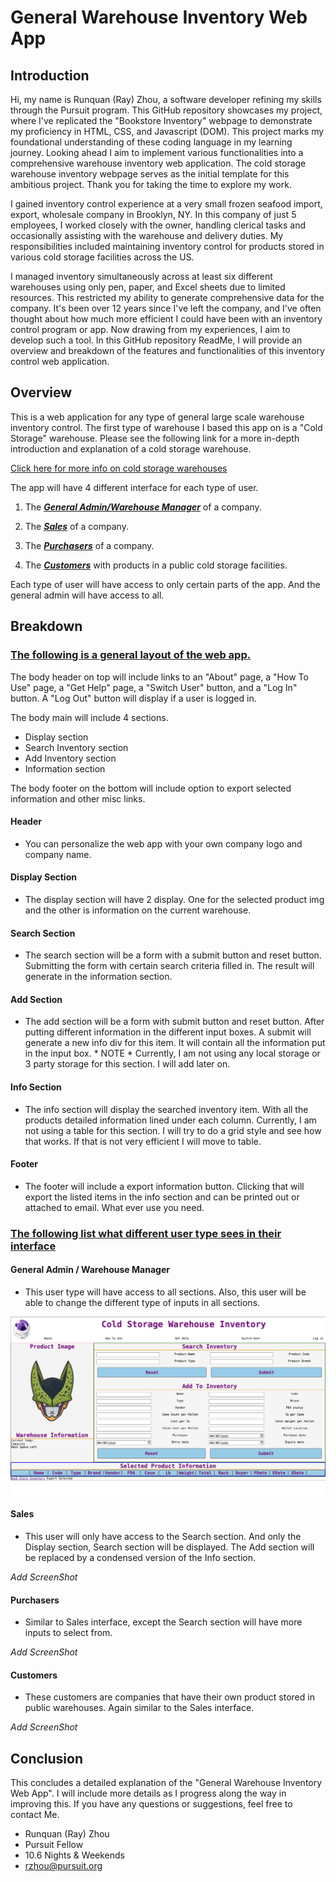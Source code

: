 # General Warehouse Inventory Web App

## Introduction

Hi, my name is Runquan (Ray) Zhou, a software developer refining my skills through the Pursuit program.  This GitHub repository showcases my project, where I've replicated the "Bookstore Inventory" webpage to demonstrate my proficiency in HTML, CSS, and Javascript (DOM).  This project marks my foundational understanding of these coding language in my learning journey.  Looking ahead I aim to implement various functionalities into a comprehensive warehouse inventory web application.  The cold storage warehouse inventory webpage serves as the initial template for this ambitious project.  Thank you for taking the time to explore my work.

I gained inventory control experience at a very small frozen seafood import, export, wholesale company in Brooklyn, NY.  In this company of just 5 employees, I worked closely with the owner, handling clerical tasks and occasionally assisting with the warehouse and delivery duties.  My responsibilities included maintaining inventory control for products stored in various cold storage facilities across the US. 

I managed inventory simultaneously across at least six different warehouses using only pen, paper, and Excel sheets due to limited resources.  This restricted my ability to generate comprehensive data for the company.  It's been over 12 years since I've left the company, and I've often thought about how much more efficient I could have been with an inventory control program or app.  Now drawing from my experiences, I aim to develop such a tool.  In this GitHub repository ReadMe, I will provide an overview and breakdown of the features and functionalities of this inventory control web application.
 
 ## Overview

This is a web application for any type of general large scale warehouse inventory control.  The first type of warehouse I based this app on is a "Cold Storage" warehouse.  Please see the following link for a more in-depth introduction and explanation of a cold storage warehouse. 

<a href="https://www.conger.com/cold-storage-warehouse/">Click here for more info on cold storage warehouses</a>

The app will have 4 different interface for each type of user. 

1.  The <u><i><b>General Admin/Warehouse Manager</b></i></u> of a company.

2.  The <u><i><b>Sales</b></i></u> of a company.

3.  The <u><i><b>Purchasers</b></i></u> of a company.

4.  The <u><i><b>Customers</b></i></u> with products in a public cold storage facilities.

Each type of user will have access to only certain parts of the app.  And the general admin will have access to all.

## Breakdown

### <u>The following is a general layout of the web app.  </u>

The body header on top will include links to an "About" page, a "How To Use" page, a "Get Help" page, a "Switch User" button, and a "Log In" button.  A "Log Out" button will display if a user is logged in.

The body main will include 4 sections.

-   Display section
-   Search Inventory section
-   Add Inventory section
-   Information section

The body footer on the bottom will include option to export selected information and other misc links.

#### Header
-   You can personalize the web app with your own company logo and company name.

#### Display Section
-   The display section will have 2 display.  One for the selected product img and the other is information on the current warehouse.

#### Search Section
-   The search section will be a form with a submit button and reset button.  Submitting the form with certain search criteria filled in.  The result will generate in the information section.

#### Add Section
-   The add section will be a form with submit button and reset button.  After putting different information in the different input boxes.  A submit will generate a new info div for this item.  It will contain all the information put in the input box.   * NOTE *  Currently, I am not using any local storage or 3 party storage for this section. I will add later on.

#### Info Section
-   The info section will display the searched inventory item.  With all the products detailed information lined under each column.  Currently, I am not using a table for this section.  I will try to do a grid style and see how that works.  If that is not very efficient I will move to table.

#### Footer
-   The footer will include a export information button.  Clicking that will export the listed items in the info section and can be printed out or attached to email.  What ever use you need.


### <u>The following list what different user type sees in their interface</u>

#### General Admin / Warehouse Manager
-   This user type will have access to all sections.  Also, this user will be able to change the different type of inputs in all sections.

![General Admin](./freezer/assets/Screenshot%20General%20Admin.png)  

#### Sales
-   This user will only have access to the Search section.  And only the Display section, Search section will be displayed.  The Add section will be replaced by a condensed version of the Info section.

*Add ScreenShot*

#### Purchasers

-   Similar to Sales interface, except the Search section will have more inputs to select from.

*Add ScreenShot*

#### Customers

-   These customers are companies that have their own product stored in public warehouses.  Again similar to the Sales interface.

*Add ScreenShot*

## Conclusion

This concludes a detailed explanation of the "General Warehouse Inventory Web App".  I will include more details as I progress along the way in improving this.  If you have any questions or suggestions, feel free to contact Me. 

* Runquan (Ray) Zhou
* Pursuit Fellow
* 10.6 Nights & Weekends
* rzhou@pursuit.org

